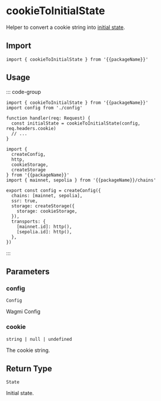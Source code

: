 <!--
<script setup>
const packageName = 'wagmi'
</script>
-->

# cookieToInitialState

Helper to convert a cookie string into [initial state](/react/api/WagmiProvider#initialstate).

## Import

```ts-vue
import { cookieToInitialState } from '{{packageName}}'
```

## Usage

::: code-group

```ts-vue [server.ts]
import { cookieToInitialState } from '{{packageName}}'
import config from './config'

function handler(req: Request) {
  const initialState = cookieToInitialState(config, req.headers.cookie)
  // ...
}
```

```ts-vue [config.ts]
import { 
  createConfig, 
  http, 
  cookieStorage,
  createStorage
} from '{{packageName}}'
import { mainnet, sepolia } from '{{packageName}}/chains'

export const config = createConfig({
  chains: [mainnet, sepolia],
  ssr: true,
  storage: createStorage({ 
    storage: cookieStorage,
  }), 
  transports: {
    [mainnet.id]: http(),
    [sepolia.id]: http(),
  },
})
```

:::

## Parameters

### config

`Config`

Wagmi Config


### cookie

`string | null | undefined`

The cookie string.

## Return Type

`State`

Initial state.